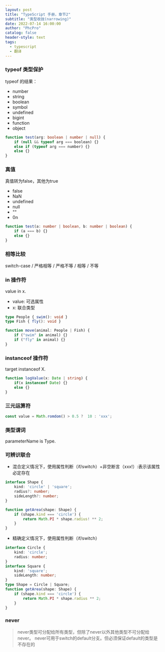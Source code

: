 ```yaml
---
layout: post
title: "TypeScript 手册，章节2"
subtitle: "类型收拢(narrowing)"
date: 2022-07-14 16:00:00
author: "PhcPro"
catalog: false
header-style: text
tags:
  - typescript
  - 翻译
--- 
```


### typeof 类型保护

typeof 的结果：
- number
- string
- boolean
- symbol
- undefined
- bigint
- function
- object

```ts
function test(arg: boolean | number | null) {
    if (null && typeof arg === boolean) {}
    else if (typeof arg === number) {}
    else {}
}
```

### 真值

真值转为false，其他为true
- false
- NaN
- undefined
- null
- ""
- 0n

```ts
function test(a: number | boolean, b: number | boolean) {
    if (a === b) {}
    else {}
}
```

### 相等比较

switch-case / 严格相等 / 严格不等 / 相等 / 不等

### in 操作符

value in x.
- value: 可选属性
- x: 联合类型

```ts
type People { swim(): void }
type Fish { fly(): void }

function move(animal: People | Fish) {
    if ("swim" in animal) {}
    if ("fly" in animal) {}
}
```

### instanceof 操作符

target instanceof X.
```ts
function logValue(x: Date | string) {
    if(x instanceof Date) {}
    else {}
}
```

### 三元运算符

```ts
const value = Math.romdom() > 0.5 ?  10 : 'xxx';
```

### 类型谓词

parameterName is Type.

### 可辨识联合

- 混合定义情况下，使用属性判断（if/switch）+非空断言（xxx!）:表示该属性必定存在
```ts
interface Shape {
    kind: 'circle' | 'square';
    radius?: number;
    sideLength?: number;
}

function getArea(shape: Shape) {
    if (shape.kind === 'circle') {
        return Math.PI * shape.radius! ** 2;
    }
}
```

- 精确定义情况下，使用属性判断（if/switch）
```ts
interface Circle {
    kind: 'circle';
    radius: number;
}
interface Square {
    kind: 'square';
    sideLength: number;
}
type Shape = Circle | Square;
function getArea(shape: Shape) {
    if (shape.kind === 'circle') {
        return Math.PI * shape.radius ** 2;
    }
}
```

### never

>never类型可分配给所有类型，但除了never以外其他类型不可分配给never。
>never可用于switch的default分支。但必须保证default的类型是不存在的